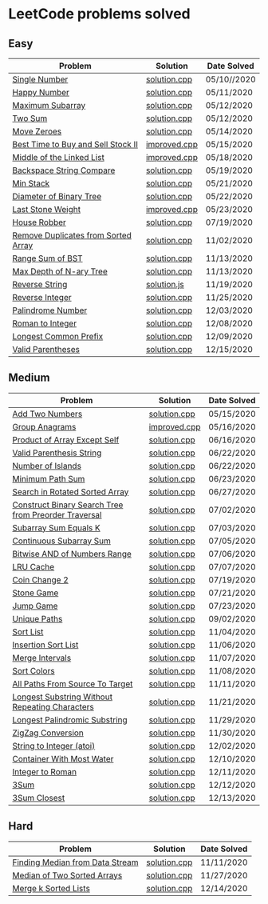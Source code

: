 # LeetCode problems solved

## Easy

| Problem                                                        | Solution                                | Date Solved |
| -------------------------------------------------------------- | --------------------------------------- | ----------- |
| [Single Number][singlenumber1]                                 | [solution.cpp][singlenumber3]           | 05/10//2020 |
| [Happy Number][happynumber1]                                   | [solution.cpp][happynumber3]            | 05/11/2020  |
| [Maximum Subarray][maxsubarray1]                               | [solution.cpp][maxsubarray3]            | 05/12/2020  |
| [Two Sum][twosum1]                                             | [solution.cpp][twosum2]                 | 05/12/2020  |
| [Move Zeroes][movezeroes1]                                     | [solution.cpp][movezeroes3]             | 05/14/2020  |
| [Best Time to Buy and Sell Stock II][buysellstocks1]           | [improved.cpp][buysellstocks3]          | 05/15/2020  |
| [Middle of the Linked List][middlell1]                         | [improved.cpp][middlell3]               | 05/18/2020  |
| [Backspace String Compare][stringcompare1]                     | [solution.cpp][stringcompare2]          | 05/19/2020  |
| [Min Stack][minstack1]                                         | [solution.cpp][minstack2]               | 05/21/2020  |
| [Diameter of Binary Tree][diameterbinarytree1]                 | [solution.cpp][diameterbinarytree2]     | 05/22/2020  |
| [Last Stone Weight][laststoneweight1]                          | [improved.cpp][laststoneweight3]        | 05/23/2020  |
| [House Robber][robber1]                                        | [solution.cpp][robber2]                 | 07/19/2020  |
| [Remove Duplicates from Sorted Array][duplicatefromsortedarr1] | [solution.cpp][duplicatefromsortedarr2] | 11/02/2020  |
| [Range Sum of BST][rangesumbst1]                               | [solution.cpp][rangesumbst2]            | 11/13/2020  |
| [Max Depth of N-ary Tree][maxdepthtree1]                       | [solution.cpp][maxdepthtree2]           | 11/13/2020  |
| [Reverse String][reverse_string1]                              | [solution.js][reverse_string2]          | 11/19/2020  |
| [Reverse Integer][reverse_int1]                                | [solution.cpp][reverse_int2]            | 11/25/2020  |
| [Palindrome Number][palindrome_number1]                        | [solution.cpp][palindrome_number2]      | 12/03/2020  |
| [Roman to Integer][roman_to_int1]                              | [solution.cpp][roman_to_int2]           | 12/08/2020  |
| [Longest Common Prefix][longest_prefix1]                       | [solution.cpp][longest_prefix2]         | 12/09/2020  |
| [Valid Parentheses][valid_parenth1]                            | [solution.cpp][valid_parenth2]          | 12/15/2020  |

## Medium

| Problem                                                             | Solution                             | Date Solved |
| ------------------------------------------------------------------- | ------------------------------------ | ----------- |
| [Add Two Numbers][addtwonumbers1]                                   | [solution.cpp][addtwonumbers2]       | 05/15/2020  |
| [Group Anagrams][groupanagrams1]                                    | [improved.cpp][groupanagrams3]       | 05/16/2020  |
| [Product of Array Except Self][prodarray1]                          | [solution.cpp][prodarray2]           | 06/16/2020  |
| [Valid Parenthesis String][parenthesisstring1]                      | [solution.cpp][parenthesisstring2]   | 06/22/2020  |
| [Number of Islands][numberofislands1]                               | [solution.cpp][numberofislands2]     | 06/22/2020  |
| [Minimum Path Sum][minpathsum1]                                     | [solution.cpp][minpathsum2]          | 06/23/2020  |
| [Search in Rotated Sorted Array][rotatedarr1]                       | [solution.cpp][rotatedarr2]          | 06/27/2020  |
| [Construct Binary Search Tree from Preorder Traversal][bst1]        | [solution.cpp][bst2]                 | 07/02/2020  |
| [Subarray Sum Equals K][subarray1]                                  | [solution.cpp][subarray2]            | 07/03/2020  |
| [Continuous Subarray Sum][subarraysum1]                             | [solution.cpp][subarraysum2]         | 07/05/2020  |
| [Bitwise AND of Numbers Range][bitwiseand1]                         | [solution.cpp][bitwiseand2]          | 07/06/2020  |
| [LRU Cache][lrucache1]                                              | [solution.cpp][lrucache2]            | 07/07/2020  |
| [Coin Change 2][coinchange1]                                        | [solution.cpp][coinchange2]          | 07/19/2020  |
| [Stone Game][stonegame1]                                            | [solution.cpp][stonegame2]           | 07/21/2020  |
| [Jump Game][jumpgame1]                                              | [solution.cpp][jumpgame2]            | 07/23/2020  |
| [Unique Paths][uniquepaths1]                                        | [solution.cpp][uniquepaths2]         | 09/02/2020  |
| [Sort List][sortlist1]                                              | [solution.cpp][sortlist2]            | 11/04/2020  |
| [Insertion Sort List][insertionsortlist1]                           | [solution.cpp][insertionsortlist2]   | 11/06/2020  |
| [Merge Intervals][mergeintervals1]                                  | [solution.cpp][mergeintervals2]      | 11/07/2020  |
| [Sort Colors][sortcolors1]                                          | [solution.cpp][sortcolors2]          | 11/08/2020  |
| [All Paths From Source To Target][sourcetotarget1]                  | [solution.cpp][sourcetotarget2]      | 11/11/2020  |
| [Longest Substring Without Repeating Characters][substr_repeating1] | [solution.cpp][substr_repeating2]    | 11/21/2020  |
| [Longest Palindromic Substring][longest_palindromic1]               | [solution.cpp][longest_palindromic2] | 11/29/2020  |
| [ZigZag Conversion][zigzag_conversion1]                             | [solution.cpp][zigzag_conversion2]   | 11/30/2020  |
| [String to Integer (atoi)][string_to_integer1]                      | [solution.cpp][string_to_integer2]   | 12/02/2020  |
| [Container With Most Water][most_water1]                            | [solution.cpp][most_water2]          | 12/10/2020  |
| [Integer to Roman][int_to_roman1]                                   | [solution.cpp][int_to_roman2]        | 12/11/2020  |
| [3Sum][3_sum1]                                                      | [solution.cpp][3_sum2]               | 12/12/2020  |
| [3Sum Closest][3_sum_closest1]                                      | [solution.cpp][3_sum_closest2]       | 12/13/2020  |


## Hard

| Problem                                           | Solution                           | Date Solved |
| ------------------------------------------------- | ---------------------------------- | ----------- |
| [Finding Median from Data Stream][streammedian1]  | [solution.cpp][streammedian2]      | 11/11/2020  |
| [Median of Two Sorted Arrays][median_two_arrays1] | [solution.cpp][median_two_arrays2] | 11/27/2020  |
| [Merge k Sorted Lists][merge_k1]                  | [solution.cpp][merge_k2]           | 12/14/2020  |


[singlenumber1]: https://leetcode.com/problems/single-number/
[singlenumber2]: ./Easy/SingleNumber/solution.py
[singlenumber3]: ./Easy/SingleNumber/solution.cpp
[happynumber1]: https://leetcode.com/problems/happy-number/
[happynumber2]: ./Easy/HappyNumber/solution.py
[happynumber3]: ./Easy/HappyNumber/solution.cpp
[twosum1]: https://leetcode.com/problems/two-sum/
[twosum2]: ./Easy/TwoSum/solution.cpp
[maxsubarray1]: https://leetcode.com/problems/maximum-subarray/
[maxsubarray2]: ./Easy/MaxSubarray/solution.py
[maxsubarray3]: ./Easy/MaxSubarray/solution.cpp
[movezeroes1]: https://leetcode.com/problems/move-zeroes/
[movezeroes2]: ./Easy/MoveZeroes/solution.py
[movezeroes3]: ./Easy/MoveZeroes/solution.cpp
[addtwonumbers1]: https://leetcode.com/problems/add-two-numbers/
[addtwonumbers2]: ./Medium/AddTwoNumbers/solution.cpp
[buysellstocks1]: https://leetcode.com/problems/best-time-to-buy-and-sell-stock/
[buysellstocks2]: ./Easy/BuyAndSellStocks/solution.cpp
[buysellstocks3]: ./Easy/BuyAndSellStocks/improved.cpp
[groupanagrams1]: https://leetcode.com/problems/group-anagrams/
[groupanagrams2]: ./Medium/GroupAnagrams/solution.cpp
[groupanagrams3]: ./Medium/GroupAnagrams/improved.cpp
[middlell1]: https://leetcode.com/problems/middle-of-the-linked-list/
[middlell2]: ./Easy/MiddleOfLinkedList/solution.cpp
[middlell3]: ./Easy/MiddleOfLinkedList/improved.cpp
[stringcompare1]: https://leetcode.com/problems/backspace-string-compare/
[stringcompare2]: ./Easy/BackspaceStringCompare/solution.cpp
[minstack1]: https://leetcode.com/problems/min-stack/
[minstack2]: ./Easy/MinStack/solution.cpp
[diameterbinarytree1]: https://leetcode.com/problems/diameter-of-binary-tree/
[diameterbinarytree2]: ./Easy/DiameterOfBinaryTree/solution.cpp
[laststoneweight1]: https://leetcode.com/problems/last-stone-weight/
[laststoneweight2]: ./Easy/LastStoneWeight/solution.cpp
[laststoneweight3]: ./Easy/LastStoneWeight/improved.cpp
[prodarray1]: https://leetcode.com/problems/product-of-array-except-self/
[prodarray2]: ./Medium/ProductOfArrayExceptSelf/solution.cpp
[parenthesisstring1]: https://leetcode.com/problems/valid-parenthesis-string/
[parenthesisstring2]: ./Medium/ValidParenthesisString/solution.cpp
[numberofislands1]: https://leetcode.com/problems/number-of-islands/
[numberofislands2]: ./Medium/NumberOfIslands/solution.cpp
[minpathsum1]: https://leetcode.com/problems/minimum-path-sum/
[minpathsum2]: ./Medium/MinimumPathSum/solution.cpp
[rotatedarr1]: https://leetcode.com/problems/search-in-rotated-sorted-array/
[rotatedarr2]: ./Medium/SearchInRotatedSortedArray/solution.cpp
[bst1]: https://leetcode.com/problems/construct-binary-search-tree-from-preorder-traversal/
[bst2]: ./Medium/BinarySearchTree/solution.cpp
[subarray1]: https://leetcode.com/problems/subarray-sum-equals-k/
[subarray2]: ./Medium/SubarraySumEqualsK/solution.cpp
[subarraysum1]: https://leetcode.com/problems/continuous-subarray-sum/
[subarraysum2]: ./Medium/ContinousSubarraySum/solution.cpp
[bitwiseand1]: https://leetcode.com/problems/bitwise-and-of-numbers-range/
[bitwiseand2]: ./Medium/BitwiseAnd/solution.cpp
[lrucache1]: https://leetcode.com/problems/lru-cache/
[lrucache2]: ./Medium/LRUCache/solution.cpp
[robber1]: https://leetcode.com/problems/house-robber/
[robber2]: ./Easy/HouseRobber/solution.cpp
[coinchange1]: https://leetcode.com/problems/coin-change-2/
[coinchange2]: ./Medium/CoinChange2/solution.cpp
[stonegame1]: https://leetcode.com/problems/stone-game
[stonegame2]: ./Medium/StoneGame/solution.cpp
[jumpgame1]: https://leetcode.com/problems/jump-game/
[jumpgame2]: ./Medium/JumpGame/solution.cpp
[uniquepaths1]: https://leetcode.com/problems/unique-paths/
[uniquepaths2]: ./Medium/UniquePaths/solution.cpp
[duplicatefromsortedarr1]: https://leetcode.com/problems/remove-duplicates-from-sorted-array/
[duplicatefromsortedarr2]: ./Easy/DuplicateSortedArr/solution.cpp
[sortlist1]: https://leetcode.com/problems/sort-list/
[sortlist2]: ./Medium/SortList/solution.cpp
[insertionsortlist1]: https://leetcode.com/problems/insertion-sort-list/
[insertionsortlist2]: ./Medium/InsertionSortList/solution.cpp
[mergeintervals1]: https://leetcode.com/problems/merge-intervals/
[mergeintervals2]: ./Medium/MergeIntervals/solution.cpp
[sortcolors1]: https://leetcode.com/problems/sort-colors/
[sortcolors2]: ./Medium/SortColors/solution.cpp
[streammedian1]: https://leetcode.com/problems/find-median-from-data-stream/
[streammedian2]: ./Hard/StreamMedian/solution.cpp
[sourcetotarget1]: https://leetcode.com/problems/all-paths-from-source-to-target/submissions/
[sourcetotarget2]: ./Medium/SourceToTarget/solution.cpp
[rangesumbst1]: https://leetcode.com/problems/range-sum-of-bst/
[rangesumbst2]: ./Easy/RangeSumOfBST/solution.cpp
[maxdepthtree1]: https://leetcode.com/problems/maximum-depth-of-n-ary-tree/
[maxdepthtree2]: ./Easy/MaxDepthOfTree/solution.cpp
[reverse_string1]: https://leetcode.com/problems/reverse-string/
[reverse_string2]: ./Easy/ReverseString/solution.js
[substr_repeating1]: https://leetcode.com/problems/longest-substring-without-repeating-characters/
[substr_repeating2]: ./Medium/SubstrRepeat/solution.cpp
[reverse_int1]: https://leetcode.com/problems/reverse-integer/
[reverse_int2]:  ./Easy/ReverseInteger/solution.cpp
[median_two_arrays1]: https://leetcode.com/problems/median-of-two-sorted-arrays/
[median_two_arrays2]: ./Hard/MedianTwoArrays/solution.cpp
[longest_palindromic1]: https://leetcode.com/problems/longest-palindromic-substring/
[longest_palindromic2]: ./Medium/LongestPalindromic/solution.cpp
[zigzag_conversion1]: https://leetcode.com/problems/zigzag-conversion/
[zigzag_conversion2]: ./Medium/ZigzagConversion/solution.cpp
[string_to_integer1]: https://leetcode.com/problems/string-to-integer-atoi/
[string_to_integer2]: ./Medium/StringToInteger/solution.cpp
[palindrome_number2]: ./Easy/PalindromeNumber/solution.cpp
[palindrome_number1]: https://leetcode.com/problems/palindrome-number/
[roman_to_int2]: ./Easy/RomanToInt/solution.cpp
[roman_to_int1]: https://leetcode.com/problems/roman-to-integer/
[longest_prefix2]: ./Easy/LongestCommonPrefix/solution.cpp
[longest_prefix1]: https://leetcode.com/problems/longest-common-prefix/
[most_water2]: ./Medium/MostWater/solution.cpp
[most_water1]: https://leetcode.com/problems/container-with-most-water/
[int_to_roman2]: ./Medium/IntToRoman/solution.cpp
[int_to_roman1]: https://leetcode.com/problems/integer-to-roman/
[3_sum2]: ./Medium/3Sum/solution.cpp
[3_sum1]: https://leetcode.com/problems/3sum/
[3_sum_closest2]: ./Medium/3SumClosest/solution.cpp
[3_sum_closest1]: https://leetcode.com/problems/3sum-closest/
[merge_k2]: ./Hard/MergeKSorted/solution.cpp
[merge_k1]: https://leetcode.com/problems/merge-k-sorted-lists/
[valid_parenth2]: ./Easy/ValidParentheses/solution.cpp
[valid_parenth1]: https://leetcode.com/problems/valid-parentheses/